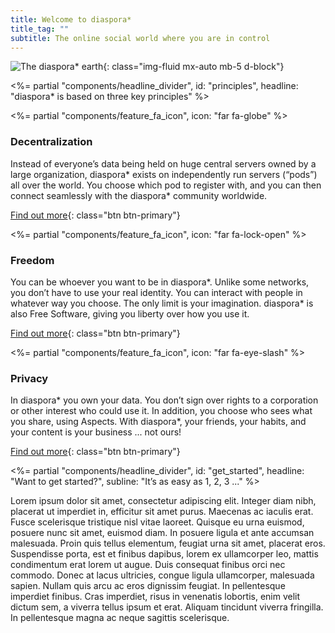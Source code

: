 ```yaml
---
title: Welcome to diaspora*
title_tag: ""
subtitle: The online social world where you are in control
---
```


![The diaspora* earth](<%= static_url("site/earth.png") %>){: class="img-fluid mx-auto mb-5 d-block"}

<%= partial "components/headline_divider",
  id: "principles",
  headline: "diaspora* is based on three key principles"
%>

<div class="row"><div class="col-lg" markdown="1">

<%= partial "components/feature_fa_icon", icon: "far fa-globe" %>

### Decentralization

Instead of everyone’s data being held on huge central servers owned by a large organization, diaspora\* exists on independently run servers (“pods”) all over the world. You choose which pod to register with, and you can then connect seamlessly with the diaspora\* community worldwide.

[Find out more](/){: class="btn btn-primary"}

</div><div class="col-lg" markdown="1">

<%= partial "components/feature_fa_icon", icon: "far fa-lock-open" %>

### Freedom

You can be whoever you want to be in diaspora\*. Unlike some networks, you don’t have to use your real identity. You can interact with people in whatever way you choose. The only limit is your imagination. diaspora\* is also Free Software, giving you liberty over how you use it.

[Find out more](/){: class="btn btn-primary"}

</div><div class="col-lg" markdown="1">

<%= partial "components/feature_fa_icon", icon: "far fa-eye-slash" %>

### Privacy

In diaspora\* you own your data. You don’t sign over rights to a corporation or other interest who could use it. In addition, you choose who sees what you share, using Aspects. With diaspora\*, your friends, your habits, and your content is your business ... not ours!

[Find out more](/){: class="btn btn-primary"}

</div></div>

<%= partial "components/headline_divider",
  id: "get_started",
  headline: "Want to get started?",
  subline: "It’s as easy as 1, 2, 3 ..."
%>

Lorem ipsum dolor sit amet, consectetur adipiscing elit. Integer diam nibh, placerat ut imperdiet in, efficitur sit amet purus. Maecenas ac iaculis erat. Fusce scelerisque tristique nisl vitae laoreet. Quisque eu urna euismod, posuere nunc sit amet, euismod diam. In posuere ligula et ante accumsan malesuada. Proin quis tellus elementum, feugiat urna sit amet, placerat eros. Suspendisse porta, est et finibus dapibus, lorem ex ullamcorper leo, mattis condimentum erat lorem ut augue. Duis consequat finibus orci nec commodo. Donec at lacus ultricies, congue ligula ullamcorper, malesuada sapien. Nullam quis arcu ac eros dignissim feugiat. In pellentesque imperdiet finibus. Cras imperdiet, risus in venenatis lobortis, enim velit dictum sem, a viverra tellus ipsum et erat. Aliquam tincidunt viverra fringilla. In pellentesque magna ac neque sagittis scelerisque.
